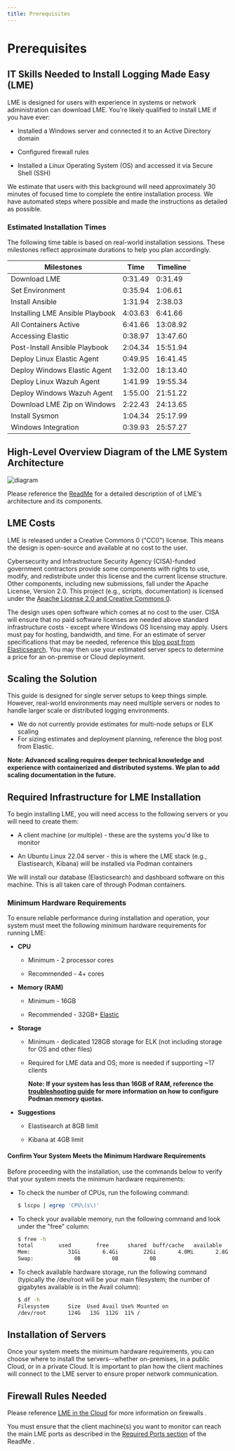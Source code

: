 ```yaml
---
title: Prerequisites
---
```

# Prerequisites

## IT Skills Needed to Install Logging Made Easy (LME)

LME is designed for users with experience in systems or network administration can download LME. You're likely qualified to install LME if you have ever:

- Installed a Windows server and connected it to an Active Directory domain
  
- Configured firewall rules
  
- Installed a Linux Operating System (OS) and accessed it via Secure Shell (SSH)

We estimate that users with this background will need approximately 30 minutes of focused time to complete the entire installation process.  We have automated steps where possible and made the instructions as detailed as possible. 

### Estimated Installation Times

The following time table is based on real-world installation sessions. These milestones reflect approximate durations to help you plan accordingly.

| Milestones 				| Time 		| Timeline 	|
| ------------- 			| ------------- | ------------- |
| Download LME 				| 0:31.49 	| 0:31.49 	|
| Set Environment 			| 0:35.94 	| 1:06.61 	|
| Install Ansible 			| 1:31.94 	| 2:38.03 	|
| Installing LME Ansible Playbook 	| 4:03.63 	| 6:41.66 	|
| All Containers Active 		| 6:41.66 	| 13:08.92 	|
| Accessing Elastic 			| 0:38.97 	| 13:47.60 	|
| Post-Install Ansible Playbook 	| 2:04.34 	| 15:51.94 	|
| Deploy Linux Elastic Agent 		| 0:49.95 	| 16:41.45 	|
| Deploy Windows Elastic Agent 		| 1:32.00 	| 18:13.40 	|
| Deploy Linux Wazuh Agent 		| 1:41.99 	| 19:55.34 	|
| Deploy Windows Wazuh Agent 		| 1:55.00 	| 21:51.22 	|
| Download LME Zip on Windows 		| 2:22.43	| 24:13.65 	|
| Install Sysmon 			| 1:04.34 	| 25:17.99 	|
| Windows Integration 		 	| 0:39.93 	| 25:57.27 	|

## High-Level Overview Diagram of the LME System Architecture

![diagram](/docs/imgs/lme-architecture-v2.png) 

Please reference the [ReadMe](/README.md#Diagram) for a detailed description of of LME's architecture and its components.

## LME Costs

LME is released under a Creative Commons 0 ("CC0") license. This means the design is open-source and available at no cost to the user.

Cybersecurity and Infrastructure Security Agency (CISA)-funded government contractors provide some components with rights to use, modify, and redistribute under this license and the current license structure. Other components, including new submissions, fall under the Apache License, Version 2.0. This project (e.g., scripts, documentation) is licensed under the [Apache License 2.0 and Creative Commons 0](../../LICENSE).

The design uses open software which comes at no cost to the user. CISA will ensure that no paid software licenses are needed above standard infrastructure costs - except where Windows OS licensing may apply. Users must pay for hosting, bandwidth, and time. For an estimate of server specifications that may be needed, reference this [blog post from Elasticsearch](https://www.elastic.co/blog/benchmarking-and-sizing-your-elasticsearch-cluster-for-logs-and-metrics). You may then use your estimated server specs to determine a price for an on-premise or Cloud deployment.


## Scaling the Solution
This guide is designed for single server setups to keep things simple. However, real-world environments may need multiple servers or nodes to handle larger scale or distributed logging environments.

- We do not currently provide estimates for multi-node setups or ELK scaling
- For sizing estimates and deployment planning, reference the blog post from Elastic.

**Note: Advanced scaling requires deeper technical knowledge and experience with containerized and distributed systems. We plan to add scaling documentation in the future.** 

## Required Infrastructure for LME Installation

To begin installing LME, you will need access to the following servers or you will need to create them:

- A client machine (or multiple) - these are the systems you'd like to monitor
  
- An Ubuntu Linux 22.04 server - this is where the LME stack (e.g., Elastisearch, Kibana) will be installed via Podman containers

We will install our database (Elasticsearch) and dashboard software on this machine. This is all taken care of through Podman containers.

### Minimum Hardware Requirements

To ensure reliable performance during installation and operation, your system must meet the following minimum hardware requirements for running LME:

   - **CPU**
     
      - Minimum - 2 processor cores
        
      - Recommended - 4+ cores
     
   - **Memory (RAM)**
     
     - Minimum - 16GB
       
     - Recommended - 32GB+  [Elastic](https://www.elastic.co/guide/en/cloud-enterprise/current/ece-hardware-prereq.html)
     
   - **Storage**
     
     - Minimum - dedicated 128GB storage for ELK (not including storage for OS and other files)
       
     - Required for LME data and OS; more is needed if supporting ~17 clients
     
       **Note: If your system has less than 16GB of RAM, reference the [troubleshooting guide](/docs/markdown/reference/troubleshooting.md#memory-in-containers-need-more-ramless-ram-usage) for more information on how to configure Podman memory quotas.**
 
   - **Suggestions**
   
     - Elastisearch at 8GB limit
       
     - Kibana at 4GB limit
		 
#### Confirm Your System Meets the Minimum Hardware Requirements

Before proceeding with the installation, use the commands below to verify that your system meets the minimum hardware requirements:

- To check the number of CPUs, run the following command:
  
  ```bash
  $ lscpu | egrep 'CPU\(s\)'
  ```
- To check your available memory, run the following command and look under the "free" column:
  
  ```bash
  $ free -h 
  total        used        free      shared  buff/cache   available
  Mem:            31Gi       6.4Gi        22Gi       4.0Mi       2.8Gi        24Gi
  Swap:             0B          0B          0B
  ```

- To check available hardware storage, run the following command (typically the /dev/root will be your main filesystem; the number of gigabytes available is in the Avail column):
  
  ```bash
  $ df -h
  Filesystem      Size  Used Avail Use% Mounted on
  /dev/root       124G   13G  112G  11% /
  ```

## Installation of Servers

Once your system meets the minimum hardware requirements, you can choose where to install the servers--whether on-premises, in a public Cloud, or in a private Cloud. It is important to plan how the client machines will connect to the LME server to ensure proper network communication.

## Firewall Rules Needed

Please reference [LME in the Cloud](/docs/markdown/loggging-guidance/cloud.md) for more information on firewalls . 

You must ensure that the client machine(s) you want to monitor can reach the main LME ports as described in the [Required Ports section](/README.md#required-ports) of the ReadMe .
